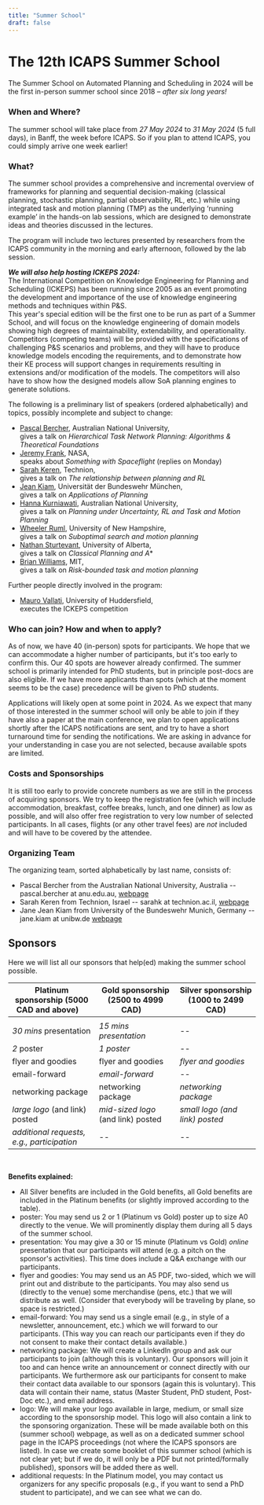 ```yaml
---
title: "Summer School"
draft: false
---
```



<!--  How to test webpage locally? Execute "hugo server" in the root folder -->

# The 12th ICAPS Summer School

The Summer School on Automated Planning and Scheduling in 2024 will be the first in-person summer school since 2018 – *after six long years!*


### When and Where?

The summer school will take place from *27 May 2024* to *31 May 2024* (5 full days), in Banff, the week before ICAPS. So if you plan to attend ICAPS, you could simply arrive one week earlier!


### What?

The summer school provides a comprehensive and incremental overview of frameworks for planning and sequential decision-making (classical planning, stochastic planning, partial observability, RL, etc.) while using integrated task and motion planning (TMP) as the underlying ‘running example’ in the hands-on lab sessions, which are designed to demonstrate ideas and theories discussed in the lectures.

The program will include two lectures presented by researchers from the ICAPS community in the morning and early afternoon, followed by the lab session. 

***We will also help hosting ICKEPS 2024:***  
The International Competition on Knowledge Engineering for Planning and Scheduling (ICKEPS) has been running since 2005 as an event promoting the development and importance of the use of knowledge engineering methods and techniques within P&S.  
This year's special edition will be the first one to be run as part of a Summer School, and will focus on the knowledge engineering of domain models showing high degrees of maintainability, extendability, and operationality. Competitors (competing teams) will be provided with the specifications of challenging P&S scenarios and problems, and they will have to produce knowledge models encoding the requirements, and to demonstrate how their KE process will support changes in requirements resulting in extensions and/or modification of the models. The competitors will also have to show how the designed models allow SoA planning engines to generate solutions.

<!--
-->
The following is a preliminary list of speakers (ordered alphabetically) and topics, possibly incomplete and subject to change:
- [Pascal Bercher](https://comp.anu.edu.au/people/pascal-bercher/), Australian National University,  
  gives a talk on *Hierarchical Task Network Planning: Algorithms & Theoretical Foundations*
- [Jeremy Frank](https://www.linkedin.com/in/jeremy-frank-62141bb3), NASA,  
  speaks about *Something with Spaceflight* (replies on Monday)
- [Sarah Keren](https://sarahkeren.wixsite.com/sarahkeren-academics), Technion,  
  gives a talk on *The relationship between planning and RL*
- [Jean Kiam](https://www.unibw.de/home-en/appointment-of-professors/prof-jane-jean-kiam), Universität der Bundeswehr München,  
  gives a talk on *Applications of Planning*
- [Hanna Kurniawati](https://comp.anu.edu.au/people/hanna-kurniawati/), Australian National University,  
  gives a talk on *Planning under Uncertainty, RL and Task and Motion Planning*
- [Wheeler Ruml](https://www.cs.unh.edu/~ruml/), University of New Hampshire,  
  gives a talk on *Suboptimal search and motion planning*
- [Nathan Sturtevant](https://apps.ualberta.ca/directory/person/nathanst), University of Alberta,  
  gives a talk on *Classical Planning and A**
- [Brian Williams](https://aeroastro.mit.edu/people/brian-c-williams/), MIT,  
  gives a talk on *Risk-bounded task and motion planning*

Further people directly involved in the program:
- [Mauro Vallati](https://pure.hud.ac.uk/en/persons/mauro-vallati), University of Huddersfield,  
  executes the ICKEPS competition

<!--
- [student 1](URL?), Technion (undergrad student),  
  helps out with the lab sessions
- [student 2](URL?), Technion (PhD student),  
  helps out with the lab sessions
-->


### Who can join? How and when to apply?

As of now, we have 40 (in-person) spots for participants. We hope that we can accommodate a higher number of participants, but it's too early to confirm this. Our 40 spots are however already confirmed. The summer school is primarily intended for PhD students, but in principle post-docs are also eligible. If we have more applicants than spots (which at the moment seems to be the case) precedence will be given to PhD students.

Applications will likely open at some point in 2024. As we expect that many of those interested in the summer school will only be able to join if they have also a paper at the main conference, we plan to open applications shortly after the ICAPS notifications are sent, and try to have a short turnaround time for sending the notifications. We are asking in advance for your understanding in case you are not selected, because available spots are limited.


### Costs and Sponsorships

It is still too early to provide concrete numbers as we are still in the process of acquiring sponsors. We try to keep the registration fee (which will include accommodation, breakfast, coffee breaks, lunch, and one dinner) as low as possible, and will also offer free registration to very low number of selected participants. In all cases, flights (or any other travel fees) are *not* included and will have to be covered by the attendee.


### Organizing Team

The organizing team, sorted alphabetically by last name, consists of:

- Pascal Bercher from the Australian National University, Australia -- pascal.bercher at anu.edu.au, [webpage](https://comp.anu.edu.au/people/pascal-bercher/)
- Sarah Keren from Technion, Israel -- sarahk at technion.ac.il, [webpage](https://sarahkeren.wixsite.com/sarahkeren-academics)
- Jane Jean Kiam from University of the Bundeswehr Munich, Germany -- jane.kiam at unibw.de [webpage](https://www.unibw.de/home-en/appointment-of-professors/prof-jane-jean-kiam)


## Sponsors

Here we will list all our sponsors that help(ed) making the summer school possible.

| Platinum sponsorship (5000 CAD and above)&nbsp;&nbsp;&nbsp;&nbsp; | Gold sponsorship (2500 to 4999 CAD)&nbsp;&nbsp;&nbsp;&nbsp; | Silver sponsorship (1000 to 2499 CAD) |
| ------------------------------------------ | ---------------------------------- | ------------------------------------- |
|                                            |                                    |                                       |
| *30 mins* presentation                     | *15 mins presentation*             |  --                                   |
| *2* poster                                 | *1 poster*                         | --                                    |
| flyer and goodies                          | flyer and goodies                  | *flyer and goodies*                   |
| email-forward                              | *email-forward*                    | --                                    |
| networking package                         | networking package                 | *networking package*                  |
| *large logo* (and link) posted             | *mid-sized logo* (and link) posted | *small logo (and link) posted*        |
| *additional requests, e.g., participation* | --                                 | --                                    |

<br>


**Benefits explained:**

- All Silver benefits are included in the Gold benefits, all Gold benefits are included in the Platinum benefits (or slightly improved according to the table).
- poster: You may send us 2 or 1 (Platinum vs Gold) poster up to size A0 directly to the venue. We will prominently display them during all 5 days of the summer school.
- presentation: You may give a 30 or 15 minute (Platinum vs Gold) *online* presentation that our participants will attend (e.g. a pitch on the sponsor's activities). This time does include a Q&A exchange with our participants.
- flyer and goodies: You may send us an A5 PDF, two-sided, which we will print out and distribute to the participants. You may also send us (directly to the venue) some merchandise (pens, etc.) that we will distribute as well. (Consider that everybody will be traveling by plane, so space is restricted.)
- email-forward: You may send us a single email (e.g., in style of a newsletter, announcement, etc.) which we will forward to our participants. (This way you can reach our participants even if they do not consent to make their contact details available.)
- networking package: We will create a LinkedIn group and ask our participants to join (although this is voluntary). Our sponsors will join it too and can hence write an announcement or connect directly with our participants. We furthermore ask our participants for consent to make their contact data available to our sponsors (again this is voluntary). This data will contain their name, status (Master Student, PhD student, Post-Doc etc.), and email address.
- logo: We will make your logo available in large, medium, or small size according to the sponsorship model. This logo will also contain a link to the sponsoring organization. These will be made available both on this (summer school) webpage, as well as on a dedicated summer school page in the ICAPS proceedings (not where the ICAPS sponsors are listed). In case we create some booklet of this summer school (which is not clear yet; but if we do, it will only be a PDF but not printed/formally published), sponsors will be added there as well.
- additional requests: In the Platinum model, you may contact us organizers for any specific proposals (e.g., if you want to send a PhD student to participate), and we can see what we can do.




<!--  Additional information that we plan to add in the future:

- Links to past summer schools, including the info whether tutorial recordings exist.
- ???

-->
